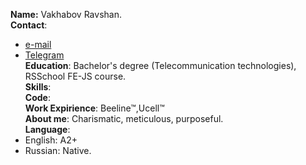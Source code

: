 **Name:** Vakhabov Ravshan.  
**Contact**: 
* [e-mail](mailto:aloverrrrr@gmail.com) 
* [Telegram](https://t.me/aLover)  
**Education**: Bachelor's degree (Telecommunication technologies), RSSchool FE-JS course.  
**Skills**:  
**Code**:  
**Work Expirience**: Beeline™,Ucell™  
**About me**: Charismatic, meticulous, purposeful.  
 **Language**:  
* English: A2+ 
* Russian: Native.
